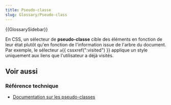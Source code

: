 ```yaml
---
title: Pseudo-classe
slug: Glossary/Pseudo-class
---
```


{{GlossarySidebar}}

En CSS, un sélecteur de **pseudo-classe** cible des éléments en fonction de leur état plutôt qu'en fonction de l'information issue de l'arbre du document. Par exemple, le sélecteur `a`{{ cssxref(":visited") }} applique un style uniquement aux liens que l'utilisateur a déjà visités.

## Voir aussi

### Référence technique

- [Documentation sur les pseudo-classes](/fr/docs/Web/CSS/Pseudo-classes)
